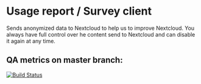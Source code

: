 # Usage report / Survey client

Sends anonymized data to Nextcloud to help us to improve Nextcloud. You
always have full control over he content send to Nextcloud and can disable
it again at any time.

## QA metrics on master branch:

[![Build Status](https://travis-ci.org/nextcloud/survey_client.svg?branch=master)](https://travis-ci.org/nextcloud/survey_client)
